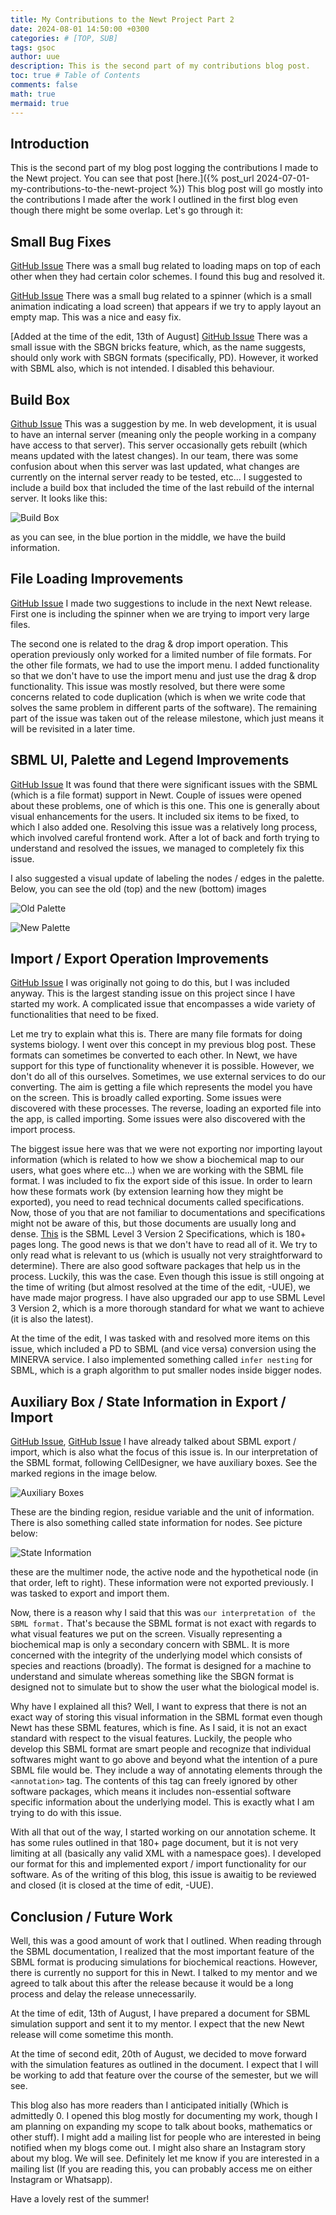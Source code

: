 ```yaml
---
title: My Contributions to the Newt Project Part 2
date: 2024-08-01 14:50:00 +0300
categories: # [TOP, SUB]
tags: gsoc
author: uue
description: This is the second part of my contributions blog post.
toc: true # Table of Contents
comments: false
math: true
mermaid: true 
---
```


## Introduction
This is the second part of my blog post logging the contributions I made to the Newt project. You can see that post [here.]({% post_url 2024-07-01-my-contributions-to-the-newt-project %}) This blog post will go mostly into the contributions I made after the work I outlined in the first blog even though there might be some overlap. Let's go through it:

## Small Bug Fixes
[GitHub Issue](https://github.com/iVis-at-Bilkent/newt/issues/726) There was a small bug related to loading maps on top of each other when they had certain color schemes. I found this bug and resolved it.

[GitHub Issue](https://github.com/iVis-at-Bilkent/newt/issues/688) There was a small bug related to a spinner (which is a small animation indicating a load screen) that appears if we try to apply layout an empty map. This was a nice and easy fix.

[Added at the time of the edit, 13th of August] [GitHub Issue](https://github.com/iVis-at-Bilkent/newt/issues/741) There was a small issue with the SBGN bricks feature, which, as the name suggests, should only work with SBGN formats (specifically, PD). However, it worked with SBML also, which is not intended. I disabled this behaviour.

## Build Box
[Github Issue](https://github.com/iVis-at-Bilkent/newt/issues/731) This was a suggestion by me. In web development, it is usual to have an internal server (meaning only the people working in a company have access to that server). This server occasionally gets rebuilt (which means updated with the latest changes). In our team, there was some confusion about when this server was last updated, what changes are currently on the internal server ready to be tested, etc... I suggested to include a build box that included the time of the last rebuild of the internal server. It looks like this:


![Build Box](/assets/img/buildbox.png)


as you can see, in the blue portion in the middle, we have the build information.

## File Loading Improvements
[GitHub Issue](https://github.com/iVis-at-Bilkent/newt/issues/730) I made two suggestions to include in the next Newt release. First one is including the spinner when we are trying to import very large files. 

The second one is related to the drag & drop import operation. This operation previously only worked for a limited number of file formats. For the other file formats, we had to use the import menu. I added functionality so that we don't have to use the import menu and just use the drag & drop functionality. This issue was mostly resolved, but there were some concerns related to code duplication (which is when we write code that solves the same problem in different parts of the software). The remaining part of the issue was taken out of the release milestone, which just means it will be revisited in a later time.


## SBML UI, Palette and Legend Improvements
[GitHub Issue](https://github.com/iVis-at-Bilkent/newt/issues/734) It was found that there were significant issues with the SBML (which is a file format) support in Newt. Couple of issues were opened about these problems, one of which is this one. This one is generally about visual enhancements for the users. It included six items to be fixed, to which I also added one. Resolving this issue was a relatively long process, which involved careful frontend work. After a lot of back and forth trying to understand and resolved the issues, we managed to completely fix this issue.

I also suggested a visual update of labeling the nodes / edges in the palette. Below, you can see the old (top) and the new (bottom) images


![Old Palette](/assets/img/old-palette.png)


![New Palette](/assets/img/new-palette.png)


## Import / Export Operation Improvements
[GitHub Issue](https://github.com/iVis-at-Bilkent/newt/issues/712) I was originally not going to do this, but I was included anyway. This is the largest standing issue on this project since I have started my work. A complicated issue that encompasses a wide variety of functionalities that need to be fixed. 

Let me try to explain what this is. There are many file formats for doing systems biology. I went over this concept in my previous blog post. These formats can sometimes be converted to each other. In Newt, we have support for this type of functionality whenever it is possible. However, we don't do all of this ourselves. Sometimes, we use external services to do our converting. The aim is getting a file which represents the model you have on the screen. This is broadly called exporting. Some issues were discovered with these processes.
The reverse, loading an exported file into the app, is called importing. Some issues were also discovered with the import process. 

The biggest issue here was that we were not exporting nor importing layout information (which is related to how we show a biochemical map to our users, what goes where etc...) when we are working with the SBML file format. I was included to fix the export side of this issue. In order to learn how these formats work (by extension learning how they might be exported), you need to read technical documents called specifications. Now, those of you that are not familiar to documentations and specifications might not be aware of this, but those documents are usually long and dense. [This](https://sbml.org/specifications/sbml-level-3/version-2/core/release-2/sbml-level-3-version-2-release-2-core.pdf) is the SBML Level 3 Version 2 Specifications, which is 180+ pages long. The good news is that we don't have to read all of it. We try to only read what is relevant to us (which is usually not very straightforward to determine). There are also good software packages that help us in the process. Luckily, this was the case. Even though this issue is still ongoing at the time of writing (but almost resolved at the time of the edit, -UUE), we have made major progress. I have also upgraded our app to use SBML Level 3 Version 2, which is a more thorough standard for what we want to achieve (it is also the latest).

At the time of the edit, I was tasked with and resolved more items on this issue, which included a PD to SBML (and vice versa) conversion using the MINERVA service. I also implemented something called `infer nesting` for SBML, which is a graph algorithm to put smaller nodes inside bigger nodes.


## Auxiliary Box / State Information in Export / Import
[GitHub Issue](https://github.com/iVis-at-Bilkent/newt/issues/738), [GitHub Issue](https://github.com/iVis-at-Bilkent/newt/issues/739) I have already talked about SBML export / import, which is also what the focus of this issue is. In our interpretation of the SBML format, following CellDesigner, we have auxiliary boxes. See the marked regions in the image below.


![Auxiliary Boxes](/assets/img/auxbox.png)


These are the binding region, residue variable and the unit of information. There is also something called state information for nodes. See picture below:


![State Information](/assets/img/stateinfo.png)


these are the multimer node, the active node and the hypothetical node (in that order, left to right). These information were not exported previously. I was tasked to export and import them.

Now, there is a reason why I said that this was `our interpretation of the SBML format.` That's because the SBML format is not exact with regards to what visual features we put on the screen. Visually representing a biochemical map is only a secondary concern with SBML. It is more concerned with the integrity of the underlying model which consists of species and reactions (broadly). The format is designed for a machine to understand and simulate whereas something like the SBGN format is designed not to simulate but to show the user what the biological model is. 

Why have I explained all this? Well, I want to express that there is not an exact way of storing this visual information in the SBML format even though Newt has these SBML features, which is fine. As I said, it is not an exact standard with respect to the visual features. Luckily, the people who develop this SBML format are smart people and recognize that individual softwares might want to go above and beyond what the intention of a pure SBML file would be. They include a way of annotating elements through the `<annotation>` tag. The contents of this tag can freely ignored by other software packages, which means it includes non-essential software specific information about the underlying model. This is exactly what I am trying to do with this issue. 

With all that out of the way, I started working on our annotation scheme. It has some rules outlined in that 180+ page document, but it is not very limiting at all (basically any valid XML with a namespace goes). I developed our format for this and implemented export / import functionality for our software. As of the writing of this blog, this issue is awaitig to be reviewed and closed (it is closed at the time of edit, -UUE). 


## Conclusion / Future Work
Well, this was a good amount of work that I outlined. When reading through the SBML documentation, I realized that the most important feature of the SBML format is producing simulations for biochemical reactions. However, there is currently no support for this in Newt. I talked to my mentor and we agreed to talk about this after the release because it would be a long process and delay the release unnecessarily. 

At the time of edit, 13th of August, I have prepared a document for SBML simulation support and sent it to my mentor. I expect that the new Newt release will come sometime this month.

At the time of second edit, 20th of August, we decided to move forward with the simulation features as outlined in the document. I expect that I will be working to add that feature over the course of the semester, but we will see.

This blog also has more readers than I anticipated initially (Which is admittedly 0. I opened this blog mostly for documenting my work, though I am planning on expanding my scope to talk about books, mathematics or other stuff). I might add a mailing list for people who are interested in being notified when my blogs come out. I might also share an Instagram story about my blog. We will see. Definitely let me know if you are interested in a mailing list (If you are reading this, you can probably access me on either Instagram or Whatsapp). 

Have a lovely rest of the summer!
